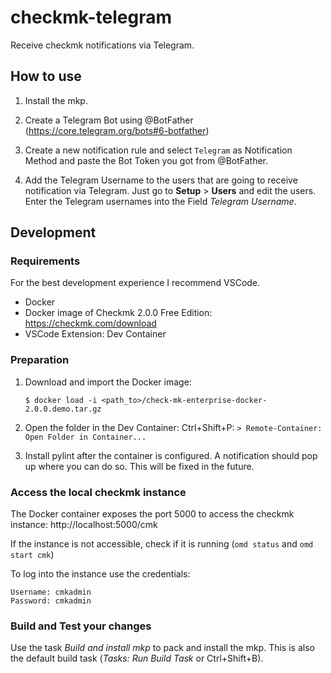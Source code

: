 # checkmk-telegram
Receive checkmk notifications via Telegram.

## How to use
1. Install the mkp.

2. Create a Telegram Bot using @BotFather (https://core.telegram.org/bots#6-botfather)

3. Create a new notification rule and select `Telegram` as Notification Method and paste the Bot Token you got from @BotFather.

4. Add the Telegram Username to the users that are going to receive notification via Telegram. Just go to __Setup__ > __Users__ and edit the users. Enter the Telegram usernames into the Field _Telegram Username_.

## Development

### Requirements

For the best development experience I recommend VSCode.

- Docker
- Docker image of Checkmk 2.0.0 Free Edition: https://checkmk.com/download
- VSCode Extension: Dev Container

### Preparation

1. Download and import the Docker image:
    ```
    $ docker load -i <path_to>/check-mk-enterprise-docker-2.0.0.demo.tar.gz
    ```

2. Open the folder in the Dev Container: 
    Ctrl+Shift+P: `> Remote-Container: Open Folder in Container...`

3. Install pylint after the container is configured. A notification should pop up where you can do so. This will be fixed in the future.

### Access the local checkmk instance

The Docker container exposes the port 5000 to access the checkmk instance: http://localhost:5000/cmk

If the instance is not accessible, check if it is running (`omd status` and `omd start cmk`)

To log into the instance use the credentials:
```
Username: cmkadmin
Password: cmkadmin
```

### Build and Test your changes

Use the task _Build and install mkp_ to pack and install the mkp. This is also the default build task (_Tasks: Run Build Task_ or Ctrl+Shift+B).
